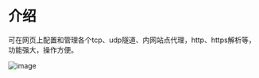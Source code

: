 # 介绍

可在网页上配置和管理各个tcp、udp隧道、内网站点代理，http、https解析等，功能强大，操作方便。

![image](https://cdn.jsdelivr.net/gh/mycoool/nps/image/web2.png)